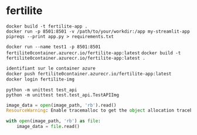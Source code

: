 # fertilite

`docker build -t fertilite-app .`  
`docker run -p 8501:8501 -v /path/to/your/workdir:/app my-streamlit-app`  
`pipreqs --print app.py > requirements.txt`  

`docker run --name test1 -p 8501:8501 fertilite0container.azurecr.io/fertilite-app:latest`
`docker build -t fertilite0container.azurecr.io/fertilite-app:latest .`

```sh
identifiant sur le container azure
docker push fertilite0container.azurecr.io/fertilite-app:latest
docker login fertilite-img
```

`python -m unittest test_api`  
`python -m unittest test.test_api.TestAPIImg`


```py 
image_data = open(image_path, 'rb').read()
ResourceWarning: Enable tracemalloc to get the object allocation traceback

with open(image_path, 'rb') as file:
    image_data = file.read()
```
